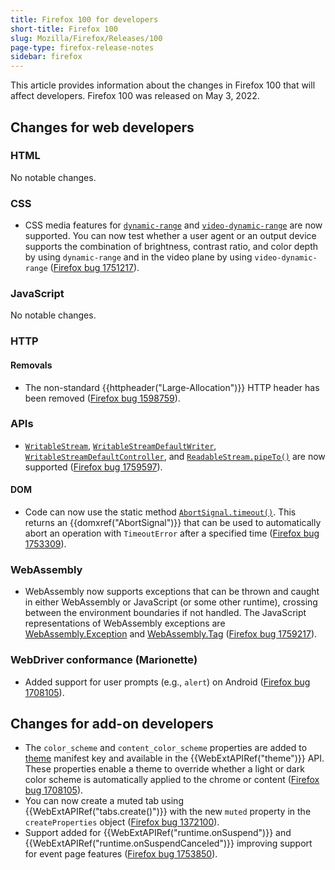```yaml
---
title: Firefox 100 for developers
short-title: Firefox 100
slug: Mozilla/Firefox/Releases/100
page-type: firefox-release-notes
sidebar: firefox
---
```


This article provides information about the changes in Firefox 100 that will affect developers. Firefox 100 was released on May 3, 2022.

## Changes for web developers

### HTML

No notable changes.

### CSS

- CSS media features for [`dynamic-range`](/en-US/docs/Web/CSS/@media/dynamic-range) and [`video-dynamic-range`](/en-US/docs/Web/CSS/@media/video-dynamic-range) are now supported. You can now test whether a user agent or an output device supports the combination of brightness, contrast ratio, and color depth by using `dynamic-range` and in the video plane by using `video-dynamic-range` ([Firefox bug 1751217](https://bugzil.la/1751217)).

### JavaScript

No notable changes.

### HTTP

#### Removals

- The non-standard {{httpheader("Large-Allocation")}} HTTP header has been removed ([Firefox bug 1598759](https://bugzil.la/1598759)).

### APIs

- [`WritableStream`](/en-US/docs/Web/API/WritableStream), [`WritableStreamDefaultWriter`](/en-US/docs/Web/API/WritableStreamDefaultWriter), [`WritableStreamDefaultController`](/en-US/docs/Web/API/WritableStreamDefaultController), and [`ReadableStream.pipeTo()`](/en-US/docs/Web/API/ReadableStream/pipeTo) are now supported ([Firefox bug 1759597](https://bugzil.la/1759597)).

#### DOM

- Code can now use the static method [`AbortSignal.timeout()`](/en-US/docs/Web/API/AbortSignal/timeout_static).
  This returns an {{domxref("AbortSignal")}} that can be used to automatically abort an operation with `TimeoutError` after a specified time ([Firefox bug 1753309](https://bugzil.la/1753309)).

### WebAssembly

- WebAssembly now supports exceptions that can be thrown and caught in either WebAssembly or JavaScript (or some other runtime), crossing between the environment boundaries if not handled.
  The JavaScript representations of WebAssembly exceptions are [WebAssembly.Exception](/en-US/docs/WebAssembly/Reference/JavaScript_interface/Exception) and [WebAssembly.Tag](/en-US/docs/WebAssembly/Reference/JavaScript_interface/Tag) ([Firefox bug 1759217](https://bugzil.la/1759217)).

### WebDriver conformance (Marionette)

- Added support for user prompts (e.g., `alert`) on Android ([Firefox bug 1708105](https://bugzil.la/1708105)).

## Changes for add-on developers

- The `color_scheme` and `content_color_scheme` properties are added to [theme](/en-US/docs/Mozilla/Add-ons/WebExtensions/manifest.json/theme) manifest key and available in the {{WebExtAPIRef("theme")}} API. These properties enable a theme to override whether a light or dark color scheme is automatically applied to the chrome or content ([Firefox bug 1708105](https://bugzil.la/1708105)).
- You can now create a muted tab using {{WebExtAPIRef("tabs.create()")}} with the new `muted` property in the `createProperties` object ([Firefox bug 1372100](https://bugzil.la/1372100)).
- Support added for {{WebExtAPIRef("runtime.onSuspend")}} and {{WebExtAPIRef("runtime.onSuspendCanceled")}} improving support for event page features ([Firefox bug 1753850](https://bugzil.la/1753850)).
